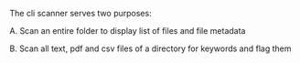The cli scanner serves two purposes:

A. Scan an entire folder to display list of files and file metadata 

B. Scan all text, pdf and csv files of a directory for keywords and flag them 
